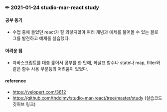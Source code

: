 ### ✏ 2021-01-24 studio-mar-react study
#### 공부 동기
- 수업 중에 들었던 react가 잘 와닿지않아 여러 개념과 예제를 풀어볼 수 있는 블로그를 발견하고 예제를 실습했다.
#### 어려운 점
- 자바스크립트를 대충 훑어서 공부를 한 탓에, 화살표 함수나 state나 map, filter와 같은 함수 사용 부분등의 어려움이 있었다.
#### reference
- https://velopert.com/3612
- https://github.com/thddlmy/studio-mar-react/tree/master/study (실습코드 깃허브 링크)